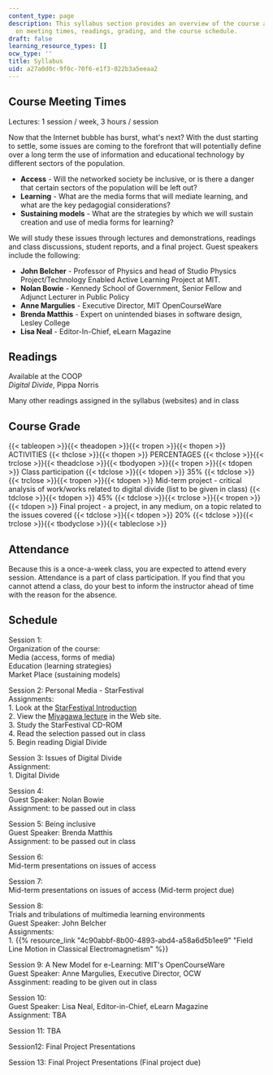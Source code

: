 ```yaml
---
content_type: page
description: This syllabus section provides an overview of the course and information
  on meeting times, readings, grading, and the course schedule.
draft: false
learning_resource_types: []
ocw_type: ''
title: Syllabus
uid: a27a0d0c-9f0c-70f6-e1f3-022b3a5eeaa2
---
```

## Course Meeting Times

Lectures: 1 session / week, 3 hours / session

Now that the Internet bubble has burst, what's next? With the dust starting to settle, some issues are coming to the forefront that will potentially define over a long term the use of information and educational technology by different sectors of the population.

- **Access** - Will the networked society be inclusive, or is there a danger that certain sectors of the population will be left out?
- **Learning** - What are the media forms that will mediate learning, and what are the key pedagogial considerations?
- **Sustaining models** - What are the strategies by which we will sustain creation and use of media forms for learning?

We will study these issues through lectures and demonstrations, readings and class discussions, student reports, and a final project. Guest speakers include the following:

- **John Belcher** - Professor of Physics and head of Studio Physics Project/Technology Enabled Active Learning Project at MIT.
- **Nolan Bowie** - Kennedy School of Government, Senior Fellow and Adjunct Lecturer in Public Policy
- **Anne Margulies** - Executive Director, MIT OpenCourseWare
- **Brenda Matthis** - Expert on unintended biases in software design, Lesley College
- **Lisa Neal** - Editor-In-Chief, eLearn Magazine

## Readings

Available at the COOP   
_Digital Divide_, Pippa Norris

Many other readings assigned in the syllabus (websites) and in class

## Course Grade

{{< tableopen >}}{{< theadopen >}}{{< tropen >}}{{< thopen >}}
ACTIVITIES
{{< thclose >}}{{< thopen >}}
PERCENTAGES
{{< thclose >}}{{< trclose >}}{{< theadclose >}}{{< tbodyopen >}}{{< tropen >}}{{< tdopen >}}
Class participation
{{< tdclose >}}{{< tdopen >}}
35%
{{< tdclose >}}{{< trclose >}}{{< tropen >}}{{< tdopen >}}
Mid-term project - critical analysis of work/works related to digital divide (list to be given in class)
{{< tdclose >}}{{< tdopen >}}
45%
{{< tdclose >}}{{< trclose >}}{{< tropen >}}{{< tdopen >}}
Final project - a project, in any medium, on a topic related to the issues covered
{{< tdclose >}}{{< tdopen >}}
20%
{{< tdclose >}}{{< trclose >}}{{< tbodyclose >}}{{< tableclose >}}

## Attendance

Because this is a once-a-week class, you are expected to attend every session. Attendance is a part of class participation. If you find that you cannot attend a class, do your best to inform the instructor ahead of time with the reason for the absence.

## Schedule

Session 1:   
Organization of the course:   
Media (access, forms of media)   
Education (learning strategies)   
Market Place (sustaining models)

Session 2: Personal Media - StarFestival   
Assignments:   
1\. Look at the [StarFestival Introduction](/ans7870/21f/21f.027/star_festival/)   
2\. View the [Miyagawa lecture](/ans7870/21f/21f.027/star_festival/sf_menu.html) in the Web site.   
3\. Study the StarFestival CD-ROM   
4\. Read the selection passed out in class   
5\. Begin reading Digial Divide

Session 3: Issues of Digital Divide   
Assignment:   
1\. Digital Divide

Session 4:   
Guest Speaker: Nolan Bowie   
Assignment: to be passed out in class

Session 5: Being inclusive   
Guest Speaker: Brenda Matthis   
Assignment: to be passed out in class

Session 6:   
Mid-term presentations on issues of access

Session 7:   
Mid-term presentations on issues of access (Mid-term project due)

Session 8:   
Trials and tribulations of multimedia learning environments   
Guest Speaker: John Belcher   
Assignments:   
1\. {{% resource_link "4c90abbf-8b00-4893-abd4-a58a6d5b1ee9" "Field Line Motion in Classical Electromagnetism" %}}

Session 9: A New Model for e-Learning: MIT's OpenCourseWare   
Guest Speaker: Anne Margulies, Executive Director, OCW   
Assginment: reading to be given out in class

Session 10:   
Guest Speaker: Lisa Neal, Editor-in-Chief, eLearn Magazine   
Assignment: TBA

Session 11: TBA

Session12: Final Project Presentations

Session 13: Final Project Presentations (Final project due)